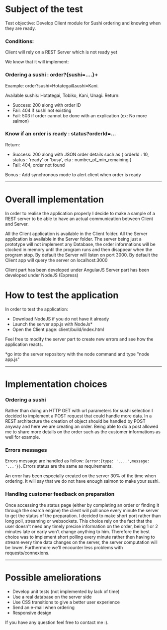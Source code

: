 # Subject of the test
Test objective:
Develop Client module for Sushi ordering and knowing when they are ready.

### Conditions: 
Client will rely on a REST Server which is not ready yet

We know that it will implement:

### Ordering a sushi : order?{sushi=....}+
Example: order?sushi=Hotategai&sushi=Kani.

Available sushis: Hotategai, Tobiko, Kani, Unagi.
Return: 
- Success: 200 along with order ID
- Fail: 404 if sushi not existing
- Fail: 503 if order cannot be done with an explication (ex: No more salmon)

### Know if an order is ready : status?orderId=...
Return:
- Success: 200 along with JSON order details such as { orderId : 10, status : 'ready' or 'busy', eta : number_of_min_remaining }
- Fail: 404, order not found

Bonus : Add synchronous mode to alert client when order is ready

---

# Overall implementation
In order to realise the application properly I decide to make a sample of a REST server to be able to have an actual communication between Client and Server.

All the Client application is available in the Client folder.
All the Server application is available in the Server folder.
The server being just a prototype will not implement any Database, the order informations will be stocked in memory until the program runs and then disappear when the program stop.
By default the Server will listen on port 3000.
By default the Client app will query the server on localhost:3000

Client part has been developed under AngularJS
Server part has been developed under NodeJS (Express)

# How to test the application
In order to test the application:
- Download NodeJS if you do not have it already
- Launch the server app.js with NodeJs*
- Open the Client page: client/build/index.html

Feel free to modify the server part to create new errors and see how the application reacts.

*go into the server repository with the node command and type "node app.js"

---

# Implementation choices

### Ordering a sushi
Rather than doing an HTTP GET with url parameters for sushi selection I decided to implement a POST request that could handle more data. In a REST architecture the creation of object should be handled by POST anyway and here we are creating an order. Being able to do a post allowed me to share more details on the order such as the customer informations as well for example.

### Errors messages
Errors message are handled as follow: `{error:{type: '....',message: '...'}}`. Errors status are the same as requirements.

An error has been especially created on the server 30% of the time when ordering. It will say that we do not have enough salmon to make your sushi.

### Handling customer feedback on preparation
Once accessing the status page (either by completing an order or finding it through the search engine) the client will poll once every minute the server to get the status of the preparation.
I decided to make short port rather than long poll, streaming or websockets.
This choice rely on the fact that the user doesn't need any timely precise information on the order, being 1 or 2 minutes late or early won't change anything to him.
Therefore the best choice was to implement short polling every minute rather then having to stream every time data changes on the server, the server computation will be lower.
Furthermore we'll encounter less problems with requests/connexions.

---

# Possible ameliorations
- Develop unit tests (not implemented by lack of time)
- Use a real database on the server side
- Use CSS transitions to give a better user experience
- Send an e-mail when ordering
- Responsive design


If you have any question feel free to contact me :).
